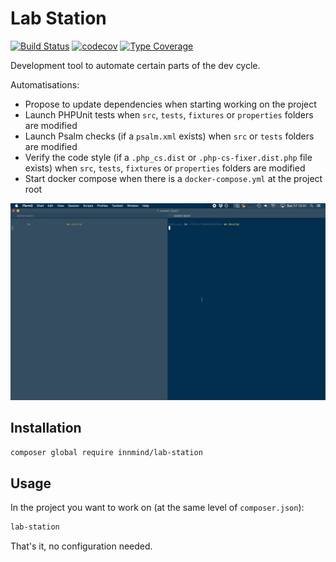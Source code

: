 # Lab Station

[![Build Status](https://github.com/Innmind/LabStation/workflows/CI/badge.svg?branch=master)](https://github.com/Innmind/LabStation/actions?query=workflow%3ACI)
[![codecov](https://codecov.io/gh/Innmind/LabStation/branch/develop/graph/badge.svg)](https://codecov.io/gh/Innmind/LabStation)
[![Type Coverage](https://shepherd.dev/github/Innmind/LabStation/coverage.svg)](https://shepherd.dev/github/Innmind/LabStation)

Development tool to automate certain parts of the dev cycle.

Automatisations:
- Propose to update dependencies when starting working on the project
- Launch PHPUnit tests when `src`, `tests`, `fixtures` or `properties` folders are modified
- Launch Psalm checks (if a `psalm.xml` exists) when `src` or `tests` folders are modified
- Verify the code style (if a `.php_cs.dist` or `.php-cs-fixer.dist.php` file exists) when `src`, `tests`, `fixtures` or `properties` folders are modified
- Start docker compose when there is a `docker-compose.yml` at the project root

![](example.gif)

## Installation

```sh
composer global require innmind/lab-station
```

## Usage

In the project you want to work on (at the same level of `composer.json`):

```sh
lab-station
```

That's it, no configuration needed.
